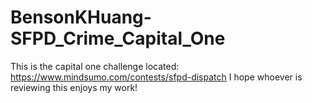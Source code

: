 # BensonKHuang-SFPD_Crime_Capital_One

This is the capital one challenge located: https://www.mindsumo.com/contests/sfpd-dispatch
I hope whoever is reviewing this enjoys my work!
